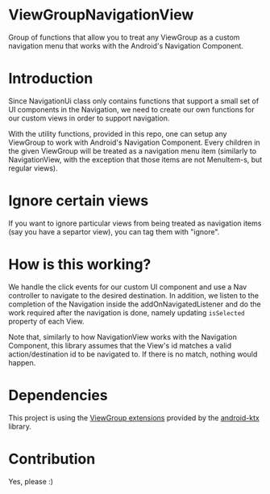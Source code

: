 # ViewGroupNavigationView
Group of functions that allow you to treat any ViewGroup as a custom navigation menu that works with the Android's Navigation Component.

# Introduction
Since NavigationUi class only contains functions that support a small set of UI components in the Navigation, we need to create our own functions for our custom views in order to support navigation.
 
With the utility functions, provided in this repo, one can setup any ViewGroup to work with Android's Navigation Component. Every children in the given ViewGroup will be treated as a navigation menu item (similarly to NavigationView, with the exception that those items are not MenuItem-s, but regular views). 

# Ignore certain views

If you want to ignore particular views from being treated as navigation items (say you have a separtor view), you can tag them with "ignore".

# How is this working?

We handle the click events for our custom UI component and use a Nav controller to navigate to the desired destination.
In addition, we listen to the completion of the Navigation inside the addOnNavigatedListener and do the work required after the navigation is done, namely updating `isSelected` property of each View.

Note that, similarly to how NavigationView works with the Navigation Component, this library assumes that the View's id matches a valid action/destination id to be navigated to. If there is no match, nothing would happen.

# Dependencies
This project is using the [ViewGroup extensions](https://github.com/android/android-ktx/blob/master/src/main/java/androidx/core/view/ViewGroup.kt) provided by the [android-ktx](https://github.com/android/android-ktx/) library.

# Contribution
Yes, please :)
